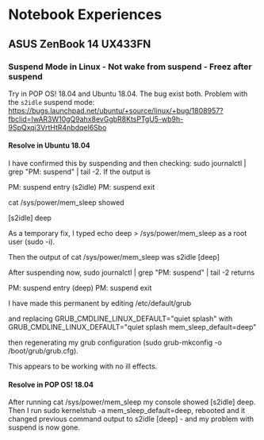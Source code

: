 # Notebook Experiences #

## ASUS ZenBook 14 UX433FN ##

### Suspend Mode in Linux - Not wake from suspend - Freez after suspend ###
Try in POP OS! 18.04 and Ubuntu 18.04. The bug exist both.
Problem with the `s2idle` suspend mode:
https://bugs.launchpad.net/ubuntu/+source/linux/+bug/1808957?fbclid=IwAR3W10gQ9ahx8evGgbR8KtsPTgU5-wb9h-9SpQxqi3VrtHtR4nbdqel6Sbo

#### Resolve in Ubuntu 18.04 ####
I have confirmed this by suspending and then checking:
sudo journalctl | grep "PM: suspend" | tail -2. If the output is

PM: suspend entry (s2idle)
PM: suspend exit

cat /sys/power/mem_sleep showed

[s2idle] deep

As a temporary fix, I typed
echo deep > /sys/power/mem_sleep
as a root user (sudo -i).

Then the output of cat /sys/power/mem_sleep was
s2idle [deep]

After suspending now,
sudo journalctl | grep "PM: suspend" | tail -2 returns

PM: suspend entry (deep)
PM: suspend exit

I have made this permanent by editing
/etc/default/grub

and replacing
GRUB_CMDLINE_LINUX_DEFAULT="quiet splash"
with
GRUB_CMDLINE_LINUX_DEFAULT="quiet splash mem_sleep_default=deep"

then regenerating my grub configuration (sudo grub-mkconfig -o /boot/grub/grub.cfg).

This appears to be working with no ill effects.

#### Resolve in POP OS! 18.04 ####
After running cat /sys/power/mem_sleep my console showed [s2idle] deep.
Then I run sudo kernelstub -a mem_sleep_default=deep, rebooted and it changed previous command output to s2idle [deep] - and my problem with suspend is now gone.
